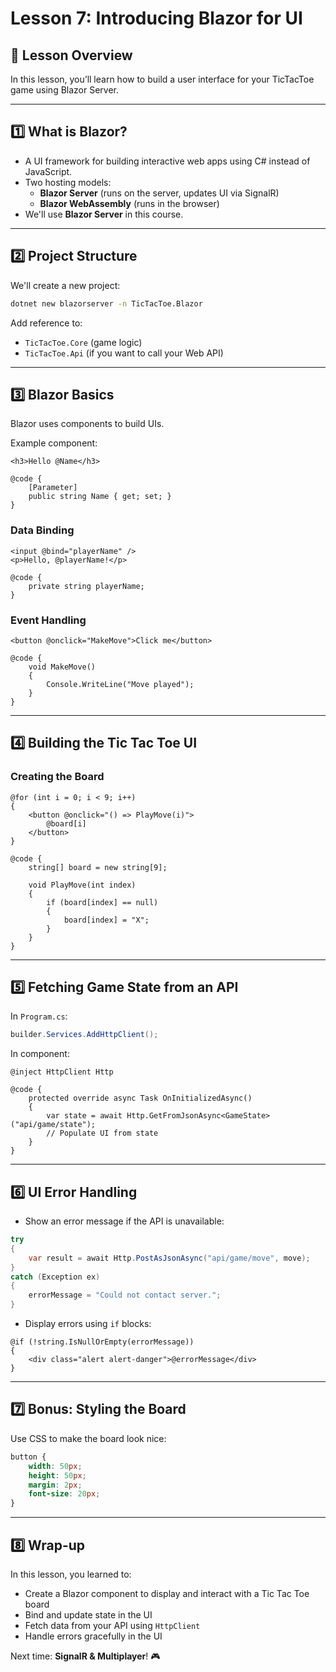 # Lesson 7: Introducing Blazor for UI

## 📌 Lesson Overview

In this lesson, you’ll learn how to build a user interface for your TicTacToe game using Blazor Server.

---

## 1️⃣ What is Blazor?

- A UI framework for building interactive web apps using C# instead of JavaScript.
- Two hosting models:
  - **Blazor Server** (runs on the server, updates UI via SignalR)
  - **Blazor WebAssembly** (runs in the browser)
- We'll use **Blazor Server** in this course.

---

## 2️⃣ Project Structure

We'll create a new project:

```bash
dotnet new blazorserver -n TicTacToe.Blazor
```

Add reference to:
- `TicTacToe.Core` (game logic)
- `TicTacToe.Api` (if you want to call your Web API)

---

## 3️⃣ Blazor Basics

Blazor uses components to build UIs.

Example component:

```razor
<h3>Hello @Name</h3>

@code {
    [Parameter]
    public string Name { get; set; }
}
```

### Data Binding

```razor
<input @bind="playerName" />
<p>Hello, @playerName!</p>

@code {
    private string playerName;
}
```

### Event Handling

```razor
<button @onclick="MakeMove">Click me</button>

@code {
    void MakeMove()
    {
        Console.WriteLine("Move played");
    }
}
```

---

## 4️⃣ Building the Tic Tac Toe UI

### Creating the Board

```razor
@for (int i = 0; i < 9; i++)
{
    <button @onclick="() => PlayMove(i)">
        @board[i]
    </button>
}

@code {
    string[] board = new string[9];

    void PlayMove(int index)
    {
        if (board[index] == null)
        {
            board[index] = "X";
        }
    }
}
```

---

## 5️⃣ Fetching Game State from an API

In `Program.cs`:

```csharp
builder.Services.AddHttpClient();
```

In component:

```razor
@inject HttpClient Http

@code {
    protected override async Task OnInitializedAsync()
    {
        var state = await Http.GetFromJsonAsync<GameState>("api/game/state");
        // Populate UI from state
    }
}
```

---

## 6️⃣ UI Error Handling

- Show an error message if the API is unavailable:

```csharp
try
{
    var result = await Http.PostAsJsonAsync("api/game/move", move);
}
catch (Exception ex)
{
    errorMessage = "Could not contact server.";
}
```

- Display errors using `if` blocks:

```razor
@if (!string.IsNullOrEmpty(errorMessage))
{
    <div class="alert alert-danger">@errorMessage</div>
}
```

---

## 7️⃣ Bonus: Styling the Board

Use CSS to make the board look nice:

```css
button {
    width: 50px;
    height: 50px;
    margin: 2px;
    font-size: 20px;
}
```

---

## 8️⃣ Wrap-up

In this lesson, you learned to:
- Create a Blazor component to display and interact with a Tic Tac Toe board
- Bind and update state in the UI
- Fetch data from your API using `HttpClient`
- Handle errors gracefully in the UI

Next time: **SignalR & Multiplayer**! 🎮
